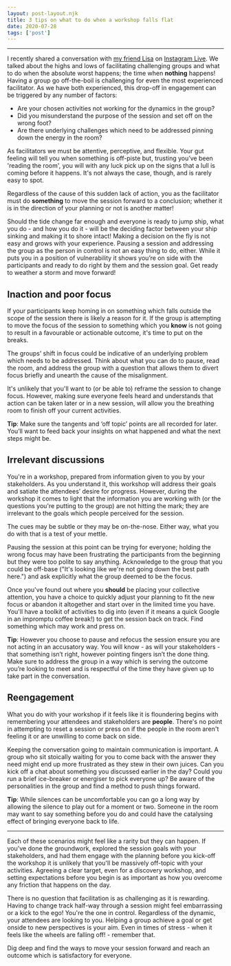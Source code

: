 ```yaml
---
layout: post-layout.njk 
title: 3 tips on what to do when a workshop falls flat
date: 2020-07-28
tags: ['post']
---
```


*****

<!-- Excerpt Start -->
I recently shared a conversation with [my friend Lisa](https://www.instagram.com/lissy_and_karl/) on [Instagram Live](https://www.instagram.com/tv/CC-v2pdg0FP/?utm_source=ig_web_copy_link). We talked about the highs and lows of facilitating challenging groups and what to do when the absolute worst happens; the time when **nothing** happens! Having a group go off-the-boil is challenging for even the most experienced facilitator.<!-- Excerpt End --> As we have both experienced, this drop-off in engagement can be triggered by any number of factors:

 - Are your chosen activities not working for the dynamics in the group?
 - Did you misunderstand the purpose of the session and set off on the wrong foot?
 - Are there underlying challenges which need to be addressed pinning down the energy in the room?

As facilitators we must be attentive, perceptive, and flexible. Your gut feeling will tell you when something is off-piste but, trusting you’ve been 'reading the room', you will with any luck pick up on the signs that a lull is coming before it happens. It's not always the case, though, and is rarely easy to spot.

Regardless of the cause of this sudden lack of action, you as the facilitator must do **something** to move the session forward to a conclusion; whether it is in the direction of your planning or not is another matter!

Should the tide change far enough and everyone is ready to jump ship, what you do - and how you do it - will be the deciding factor between your ship sinking and making it to shore intact! Making a decision on the fly is not easy and grows with your experience. Pausing a session and addressing the group as the person in control is not an easy thing to do, either. While it puts you in a position of vulnerability it shows you’re on side with the participants and ready to do right by them and the session goal. Get ready to weather a storm and move forward!

## Inaction and poor focus
If your participants keep homing in on something which falls outside the scope of the session there is likely a reason for it. If the group is attempting to move the focus of the session to something which you **know** is not going to result in a favourable or actionable outcome, it's time to put on the breaks.

The groups’ shift in focus could be indicative of an underlying problem which needs to be addressed. Think about what you can do to pause, read the room, and address the group with a question that allows them to divert focus briefly and unearth the cause of the misalignment.

It's unlikely that you'll want to (or be able to) reframe the session to change focus. However, making sure everyone feels heard and understands that action can be taken later or in a new session, will allow you the breathing room to finish off your current activities.

**Tip**: Make sure the tangents and ‘off topic’ points are all recorded for later. You’ll want to feed back your insights on what happened and what the next steps might be.

## Irrelevant discussions
You're in a workshop, prepared from information given to you by your stakeholders. As you understand it, this workshop will address their goals and satiate the attendees’ desire for progress. However, during the workshop it comes to light that the information you are working with (or the questions you're putting to the group) are not hitting the mark; they are irrelevant to the goals which people perceived for the session.

The cues may be subtle or they may be on-the-nose. Either way, what you do with that is a test of your mettle.

Pausing the session at this point can be trying for everyone; holding the wrong focus may have been frustrating the participants from the beginning but they were too polite to say anything. Acknowledge to the group that you could be off-base ("It's looking like we're not going down the best path here.") and ask explicitly what the group deemed to be the focus.

Once you've found out where you **should** be placing your collective attention, you have a choice to quickly adjust your planning to fit the new focus or abandon it altogether and start over in the limited time you have. You'll have a toolkit of activities to dig into (even if it means a quick Google in an impromptu coffee break!) to get the session back on track. Find something which may work and press on.

**Tip**: However you choose to pause and refocus the session ensure you are not acting in an accusatory way. You will know - as will your stakeholders - that something isn’t right, however pointing fingers isn’t the done thing. Make sure to address the group in a way which is serving the outcome you’re looking to meet and is respectful of the time they have given up to take part in the conversation.

## Reengagement
What you do with your workshop if it feels like it is floundering begins with remembering your attendees and stakeholders are **people**. There's no point in attempting to reset a session or press on if the people in the room aren't feeling it or are unwilling to come back on side.

Keeping the conversation going to maintain communication is important. A group who sit stoically waiting for you to come back with the answer they need might end up more frustrated as they stew in their own juices. Can you kick off a chat about something you discussed earlier in the day? Could you run a brief ice-breaker or energiser to pick everyone up? Be aware of the personalities in the group and find a method to push things forward.

**Tip**: While silences can be uncomfortable you can go a long way by allowing the silence to play out for a moment or two. Someone in the room may want to say something before you do and could have the catalysing effect of bringing everyone back to life.

**********

Each of these scenarios might feel like a rarity but they can happen. If you've done the groundwork, explored the session goals with your stakeholders, and had them engage with the planning before you kick-off the workshop it is unlikely that you'll be massively off-topic with your activities. Agreeing a clear target, even for a discovery workshop, and setting expectations before you begin is as important as how you overcome any friction that happens on the day.

There is no question that facilitation is as challenging as it is rewarding. Having to change track half-way through a session might feel embarrassing or a kick to the ego! You're the one in control. Regardless of the dynamic, your attendees are looking to you. Helping a group achieve a goal or get onside to new perspectives is your aim. Even in times of stress - when it feels like the wheels are falling off! - remember that.

Dig deep and find the ways to move your session forward and reach an outcome which is satisfactory for everyone.